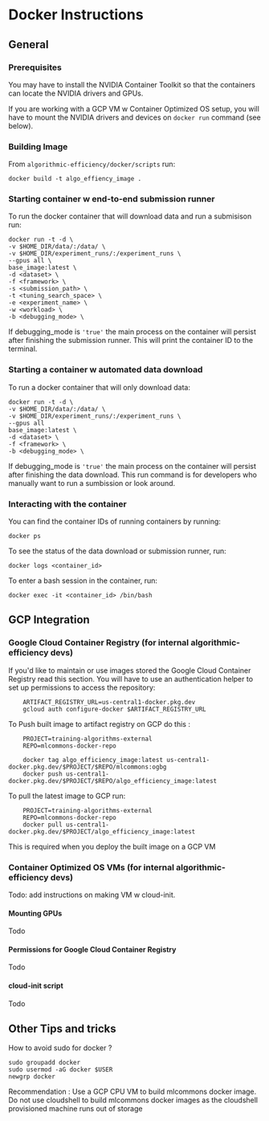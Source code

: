 # Docker Instructions

## General 

### Prerequisites
You may have to install the NVIDIA Container Toolkit so that the containers can locate the NVIDIA drivers and GPUs.

If you are working with a GCP VM w Container Optimized OS setup, you will have to mount the NVIDIA drivers and devices on 
`docker run` command (see below).

### Building Image

From `algorithmic-efficiency/docker/scripts` run:
```
docker build -t algo_effiency_image .
```

### Starting container w end-to-end submission runner
To run the docker container that will download data and run a submisison run:
```
docker run -t -d \
-v $HOME_DIR/data/:/data/ \
-v $HOME_DIR/experiment_runs/:/experiment_runs \
--gpus all \
base_image:latest \
-d <dataset> \
-f <framework> \
-s <submission_path> \
-t <tuning_search_space> \
-e <experiment_name> \
-w <workload> \
-b <debugging_mode> \
```
If debugging_mode is `'true'` the main process on the container will persist after finishing the submission runner.
This will print the container ID to the terminal. 

### Starting a container w automated data download
To run a docker container that will only download data:
```
docker run -t -d \
-v $HOME_DIR/data/:/data/ \
-v $HOME_DIR/experiment_runs/:/experiment_runs \
--gpus all
base_image:latest \
-d <dataset> \
-f <framework> \
-b <debugging_mode> \
```
If debugging_mode is `'true'` the main process on the container will persist after finishing the data download.
This run command is for developers who manually want to run a sumbission or look around.

### Interacting with the container
You can find the container IDs of running containers by running:
```
docker ps 
```

To see the status of the data download or submission runner, run: 
```
docker logs <container_id> 
```

To enter a bash session in the container, run:
```
docker exec -it <container_id> /bin/bash
```

## GCP Integration 

### Google Cloud Container Registry (for internal algorithmic-efficiency devs)
If you'd like to maintain or use images stored the Google Cloud Container Registry read this section.
You will have to use an authentication helper to set up permissions to access the repository:
```
    ARTIFACT_REGISTRY_URL=us-central1-docker.pkg.dev
    gcloud auth configure-docker $ARTIFACT_REGISTRY_URL
```

To Push built image to artifact registry on GCP do this : 
```
    PROJECT=training-algorithms-external
    REPO=mlcommons-docker-repo
    
    docker tag algo_efficiency_image:latest us-central1-docker.pkg.dev/$PROJECT/$REPO/mlcommons:ogbg
    docker push us-central1-docker.pkg.dev/$PROJECT/$REPO/algo_efficiency_image:latest
```

To pull the latest image to GCP run:
```
    PROJECT=training-algorithms-external
    REPO=mlcommons-docker-repo
    docker pull us-central1-docker.pkg.dev/$PROJECT/algo_efficiency_image:latest
```
This is required when you deploy the built image on a GCP VM

### Container Optimized OS VMs (for internal algorithmic-efficiency devs)
Todo: add instructions on making VM w cloud-init.
#### Mounting GPUs
Todo

#### Permissions for Google Cloud Container Registry
Todo

#### cloud-init script
Todo

## Other Tips and tricks

How to avoid sudo for docker ?

```
sudo groupadd docker
sudo usermod -aG docker $USER
newgrp docker
```

Recommendation : Use a GCP CPU VM to build mlcommons docker image. Do not use cloudshell to build mlcommons docker images as the cloudshell provisioned machine runs out of storage
